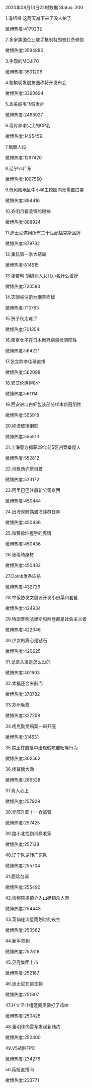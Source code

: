 2020年08月13日22时数据
Status: 200

1.冯绍峰 这两天减下来了没人拍了

微博热度:4179232

2.多家美国企业联手抵制特朗普封杀微信

微博热度:3594880

3.李现的MOJI7O

微博热度:3501206

4.鲍毓明发朋友圈称将开发布会

微博热度:3360694

5.孟美岐甩飞假发片

微博热度:2463027

6.凌霄和李尖尖的CP名

微博热度:1495459

7.飘飘人设

微博热度:1297420

8.辽宁vs广东

微博热度:1007550

9.低风险地区中小学生校园内无需戴口罩

微博热度:894416

10.齐明月看凌霄的眼神

微博热度:888924

11.迪士尼停用所有二十世纪福克斯品牌

微博热度:879732

12.重启第一季大结局

微博热度:814515

13.张若昀 胡编别人女儿小名什么爱好

微博热度:720583

14.天眼被注册为烟草商标

微博热度:710795

15.贺子秋太难了

微博热度:701354

16.南京女子在日本新冠病毒检测阳性

微博热度:564221

17.张含韵李佳琦直播

微博热度:562098

18.郭艾伦连得8分

微博热度:561114

19.西安进口白虾包装部分样本新冠阳性

微博热度:555918

20.程潇玻璃倒影

微博热度:555513

21.上海警方抓获29年前5死凶案嫌疑人

微博热度:552812

22.肖枫劝许蔚自首

微博热度:523172

23.阿里巴巴注册新公司京西

微博热度:450444

24.出海观鲸偶遇海豚群狂奔

微博热度:450436

25.和蔡徐坤握手的表情

微博热度:450436

26.张雨绮身材

微博热度:450432

27.Doinb发条四杀

微博热度:432729

28.中饭协发文倡议开发小份菜和套餐

微博热度:424934

29.特朗普称哈里斯和拜登都是社会主义者

微博热度:422046

30.少女的真心是钻石

微博热度:420625

31.记录头发是怎么没的

微博热度:401903

32.幸福还会来敲门

微博热度:378782

33.郑州晚霞

微博热度:327259

34.杨克勤受贿案一审开庭

微博热度:314531

35.禁止在直播中出现假吃催吐等行为

微博热度:302562

36.杨幂魏大勋

微博热度:266538

37.离人心上

微博热度:257929

38.吴邪升职十一仓高管

微博热度:257425

39.路小北找到肖枫老家

微博热度:257138

40.辽宁队逆转广东队

微博热度:255704

41.鹿晗台词

微博热度:255490

42.检察院提前介入山砀镇杀人案

微博热度:254443

43.英仙座流星雨划过的夜空

微博热度:253562

44.新手驾到

微博热度:252816

45.贝壳集团上市

微博热度:252187

46.迪士尼在逃生物

微博热度:251807

47.赵立坚吐槽蓬佩奥像打了鸡血

微博热度:250426

48.董明珠向雷军发起新赌约

微博热度:250400

49.V5战胜FPX

微博热度:234276

50.薇娅直播间

微博热度:233771

